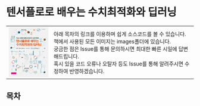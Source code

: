 # 텐서플로로 배우는 수치최적화와 딥러닝

<table>
<tr>
    <td><img align="top" src="./images/book_cover.png" width="150"></td>
    <td>아래 목차의 링크를 이용하며 쉽게 소스코드를 볼 수 있습니다. 
      <br>책에서 사용된 모든 이미지는 images폴더에 있습니다.
      <br>궁금한 점은 Issue를 통해 문의하시면 최대한 빠른 시일에 답변해드립니다.
      <br>혹시 있을 코드 오류나 오탈자 등도 Issue를 통해 알려주시면 수정하여 반영하겠습니다.
  </td>
</tr>
</table>

## 목차
